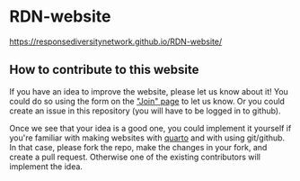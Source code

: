 # RDN-website

https://responsediversitynetwork.github.io/RDN-website/

## How to contribute to this website

If you have an idea to improve the website, please let us know about it! You could do so using the form on the ["Join" page](https://responsediversitynetwork.github.io/RDN-website/join.html) to let us know. Or you could create an issue in this repository (you will have to be logged in to github).

Once we see that your idea is a good one, you could implement it yourself if you're familiar with making websites with [quarto](https://quarto.org/docs/websites/) and with using git/github. In that case, please fork the repo, make the changes in your fork, and create a pull request. Otherwise one of the existing contributors will implement the idea.
